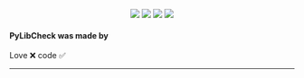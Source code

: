 <p align="center">
<img src="https://img.shields.io/github/languages/top/Rdimo/PyLibCheck?style=flat-square" </a>
<img src="https://img.shields.io/github/last-commit/Rdimo/PyLibCheck?style=flat-square" </a>
<img src="https://img.shields.io/github/stars/Rdimo/PyLibCheck?color=444444&label=Stars&style=flat-square" </a>
<img src="https://img.shields.io/github/forks/Rdimo/PyLibCheck?color=444444&label=Forks&style=flat-square" </a>
</p>

#### PyLibCheck was made by
Love ❌ code ✅

---